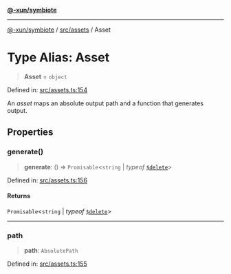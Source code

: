 [**@-xun/symbiote**](../../../README.md)

***

[@-xun/symbiote](../../../README.md) / [src/assets](../README.md) / Asset

# Type Alias: Asset

> **Asset** = `object`

Defined in: [src/assets.ts:154](https://github.com/Xunnamius/symbiote/blob/98da9097288b635bb2e9adaa0711ed948dd02274/src/assets.ts#L154)

An _asset_ maps an absolute output path and a function that generates output.

## Properties

### generate()

> **generate**: () => `Promisable`\<`string` \| *typeof* [`$delete`](../variables/$delete.md)\>

Defined in: [src/assets.ts:156](https://github.com/Xunnamius/symbiote/blob/98da9097288b635bb2e9adaa0711ed948dd02274/src/assets.ts#L156)

#### Returns

`Promisable`\<`string` \| *typeof* [`$delete`](../variables/$delete.md)\>

***

### path

> **path**: `AbsolutePath`

Defined in: [src/assets.ts:155](https://github.com/Xunnamius/symbiote/blob/98da9097288b635bb2e9adaa0711ed948dd02274/src/assets.ts#L155)
